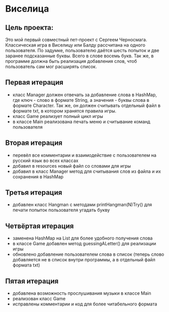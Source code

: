 # Виселица
## Цель проекта:
Это мой первый совместный пет-проект с Сергеем Черносмага. Классическая игра в Виселицу или Балду рассчитана на одного пользователя.
По задумке, пользователю даётся шесть попыток и две заранее подсказанные буквы. Всего в слове восемь букв.
Так же, в программе должна быть реализация добавления слов, чтоб пользователь сам мог расширять список.
## Первая итерация
* класс Manager должен отвечать за добавление слова в HashMap, где ключ - слово в формате String, а значения - буквы слова в формате Character. Так же, он должен считывать отдельный файл в формате txt, в котором хранятся правила игры.
* класс Game реализует полный цикл игры
* в классе Main реализована печать меню и считывание команд пользователя
## Вторая итерация
* перевёл все комментарии и взаимодействие с пользователем на русский язык во всех классах
* добавил в resources новый файл со словами для игры
* добавил в класс Manager метод для считывания слов из файла и их сохранения в HashMap
## Третья итерация
* добавлен класс Hangman с методами printHangman(N)Try() для печати попыток пользователя угадать букву
## Четвёртая итерация
* заменена HashMap на List для более удобного получения слова
* в классе Game добавлен метод guessingALetter() для реализации игры
* обновлено добавление пользователем слова в список (теперь слово добавляется не в список внутри программы, а в отдельный файл формата txt)
## Пятая итерация
* добавлена возможность прослушивания музыки в классе Main
* реализован класс Game
* исправлены комментарии и код для более читабельного формата
